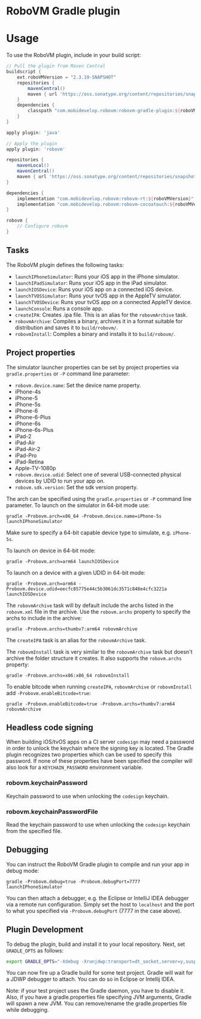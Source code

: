 RoboVM Gradle plugin
====================

# Usage
To use the RoboVM plugin, include in your build script:

```groovy
// Pull the plugin from Maven Central
buildscript {
    ext.roboVMVersion = "2.3.19-SNAPSHOT"
    repositories {
        mavenCentral()
        maven { url 'https://oss.sonatype.org/content/repositories/snapshots' }
    }
    dependencies {
        classpath "com.mobidevelop.robovm:robovm-gradle-plugin:${roboVMVersion}"
    }
}

apply plugin: 'java'

// Apply the plugin
apply plugin: 'robovm'

repositories {
    mavenLocal()
    mavenCentral()
    maven { url 'https://oss.sonatype.org/content/repositories/snapshots' }
}

dependencies {
    implementation "com.mobidevelop.robovm:robovm-rt:${roboVMVersion}"
    implementation "com.mobidevelop.robovm:robovm-cocoatouch:${roboVMVersion}"
}

robovm {
    // Configure robovm
}
```

## Tasks

The RoboVM plugin defines the following tasks:

* `launchIPhoneSimulator`: Runs your iOS app in the iPhone simulator.
* `launchIPadSimulator`: Runs your iOS app in the iPad simulator.
* `launchIOSDevice`: Runs your iOS app on a connected iOS device.
* `launchTVOSSimulator`: Runs your tvOS app in the AppleTV simulator.
* `launchTVOSDevice`: Runs your tvOS app on a connected AppleTV device.
* `launchConsole`: Runs a console app.
* `createIPA`: Creates .ipa file. This is an alias for the `robovmArchive` task.
* `robovmArchive`: Compiles a binary, archives it in a format suitable for distribution and saves it to `build/robovm/`.
* `robovmInstall`: Compiles a binary and installs it to `build/robovm/`.

## Project properties

The simulator launcher properties can be set by project properties via `gradle.properties` or `-P` command line parameter:

* `robovm.device.name`: Set the device name property.
 * iPhone-4s
 * iPhone-5
 * iPhone-5s
 * iPhone-6
 * iPhone-6-Plus
 * iPhone-6s
 * iPhone-6s-Plus
 * iPad-2
 * iPad-Air
 * iPad-Air-2
 * iPad-Pro
 * iPad-Retina
 * Apple-TV-1080p
* `robovm.device.udid`: Select one of several USB-connected physical devices by UDID to run your app on.
* `robovm.sdk.version`: Set the sdk version property.

The arch can be specified using the `gradle.properties` or `-P` command line parameter. To launch on the simulator in 64-bit mode use:

```
gradle -Probovm.arch=x86_64 -Probovm.device.name=iPhone-5s launchIPhoneSimulator
```

Make sure to specify a 64-bit capable device type to simulate, e.g. `iPhone-5s`.

To launch on device in 64-bit mode:

```
gradle -Probovm.arch=arm64 launchIOSDevice
```

To launch on a device with a given UDID in 64-bit mode:

```
gradle -Probovm.arch=arm64 -Probovm.device.udid=eecfc85775e44c5b3061dc3571c848e4cfc3221a launchIOSDevice
```

The `robovmArchive` task will by default include the archs listed in the `robovm.xml` file in the archive. Use the `robovm.archs` property to specify the archs to include in the archive:

```
gradle -Probovm.archs=thumbv7:arm64 robovmArchive
```

The `createIPA` task is an alias for the `robovmArchive` task.

The `robovmInstall` task is very similar to the `robovmArchive` task but doesn't archive the folder structure it creates. It also supports the `robovm.archs` property:

```
gradle -Probovm.archs=x86:x86_64 robovmInstall
```

To enable bitcode when running `createIPA`, `robovmArchive` or `robovmInstall` add `-Probovm.enableBitcode=true`:

```
gradle -Probovm.enableBitcode=true -Probovm.archs=thumbv7:arm64 robovmArchive
```

## Headless code signing

When building iOS/tvOS apps on a CI server `codesign` may need a password in order to unlock the keychain where the signing key is located. The Gradle plugin recognizes two properties which can be used to specify this password. If none of these properties have been specified the compiler will also look for a `KEYCHAIN_PASSWORD` environment variable.

### robovm.keychainPassword

Keychain password to use when unlocking the `codesign` keychain.

### robovm.keychainPasswordFile

Read the keychain password to use when unlocking the `codesign` keychain from the specified file.


## Debugging
You can instruct the RoboVM Gradle plugin to compile and run your app in debug mode:

```
gradle -Probovm.debug=true -Probovm.debugPort=7777 launchIPhoneSimulator
```

You can then attach a debugger, e.g. the Eclipse or IntelliJ IDEA debugger via a remote run configuration. Simply set the host to `localhost` and the port to what you specified via `-Probovm.debugPort` (7777 in the case above).


## Plugin Development
To debug the plugin, build and install it to your local repository. Next, set `GRADLE_OPTS` as follows:

```bash
export GRADLE_OPTS="-Xdebug -Xrunjdwp:transport=dt_socket,server=y,suspend=y,address=5006"
```
You can now fire up a Gradle build for some test project. Gradle will wait for a JDWP debugger to attach. You can do so in Eclipse or Intellij IDEA.

Note: if your test project uses the Gradle daemon, you have to disable it. Also, if you have a gradle.properties file specifying JVM arguments, Gradle will spawn a new JVM. You can remove/rename the gradle.properties file while debugging.
